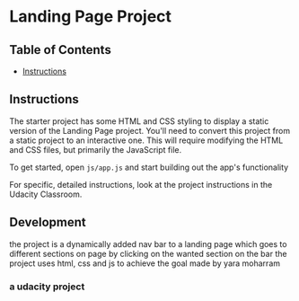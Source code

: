 # Landing Page Project

## Table of Contents

* [Instructions](#instructions)

## Instructions

The starter project has some HTML and CSS styling to display a static version of the Landing Page project. You'll need to convert this project from a static project to an interactive one. This will require modifying the HTML and CSS files, but primarily the JavaScript file.

To get started, open `js/app.js` and start building out the app's functionality

For specific, detailed instructions, look at the project instructions in the Udacity Classroom.
## Development

the project is a dynamically added nav bar to a landing page which goes to different sections on page by clicking on the wanted section on the bar the project 
uses html, css and js to achieve the goal
made by yara moharram 

### a udacity project
